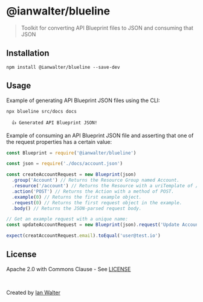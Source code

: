 # @ianwalter/blueline
> Toolkit for converting API Blueprint files to JSON and consuming that JSON

## Installation

```console
npm install @ianwalter/blueline --save-dev
```

## Usage

Example of generating API Blueprint JSON files using the CLI:

```console
npx blueline src/docs docs

  👍 Generated API Blueprint JSON!

```

Example of consuming an API Blueprint JSON file and asserting that one of the
request properties has a certain value:

```js
const Blueprint = require('@ianwalter/blueline')

const json = require('./docs/account.json')

const createAccountRequest = new Blueprint(json)
  .group('Account') // Returns the Resource Group named Account.
  .resource('/account') // Returns the Resource with a uriTemplate of /account.
  .action('POST') // Returns the Action with a method of POST.
  .example(0) // Returns the first example object.
  .request(0) // Returns the first request object in the example.
  .body() // Returns the JSON-parsed request body.

// Get an example request with a unique name:
const updateAccountRequest = new Blueprint(json).request('Update Account').body()

expect(creatAccountRequest.email).toEqual('user@test.io')
```

## License

Apache 2.0 with Commons Clause - See [LICENSE](https://github.com/ianwalter/blueline/blob/master/LICENSE)

&nbsp;

Created by [Ian Walter](https://iankwalter.com)

